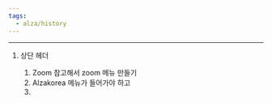 ```yaml
---
tags:
  - alza/history
---
```

---
1. 상단 헤더
    
    1. Zoom 참고해서 zoom 메뉴 만들기
    2. Alzakorea 메뉴가 들어가야 하고
    3.